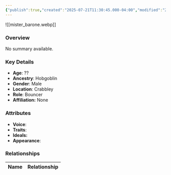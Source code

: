 ```yaml
---
{"publish":true,"created":"2025-07-21T11:30:45.000-04:00","modified":"2025-07-25T11:37:24.000-04:00","cssclasses":""}
---
```



![[mister_barone.webp]]

### Overview
No summary available.

### Key Details
- **Age**: ??
- **Ancestry**: Hobgoblin
- **Gender**: Male
- **Location**: Crabbley
- **Role**: Bouncer
- **Affiliation:** None

### Attributes
- **Voice**: 
- **Traits**: 
- **Ideals:** 
- **Appearance**:

### Relationships

| Name  | Relationship |
| ----- | ------------ |
